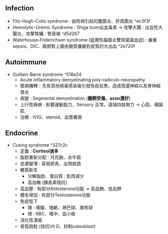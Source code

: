 ## Infection
- Fitz-Hugh-Cutis syndrome : 由性病引起的腹膜炎、肝周圍炎 ^ec3f3f
- Hemolytic-Uremic Syndrome : Shiga toxin出血毒素 -> 攻擊大腸 : 出血性大腸炎，攻擊腎臟 : 腎衰竭 ^d5d267
- Waterhouse-Friderichsen syndrome (猛爆性腦膜炎雙球菌菌血症) : 嚴重sepsis、DIC、兩側腎上腺由髓質擴展到皮質的大出血 ^2e720f
## Autoimmune
- Guillain-Barre syndrome ^518a34
	- Acute inflammatory demyelinating poly-radiculo-neuropathy
	- 致病機轉：先有其他病毒感染後引發免疫反應，造成周邊神經以及脊神經發炎
	- 病變 : Segmental demyelination (**髓鞘受傷，axon還好**)
	- 上行性麻痹 : 影響運動能力，Sensory 正常，遠端四肢無力 -> 心肌、橫膈肌
	- 治療 : IVIG、steroid、血漿置換
## Endocrine
- Cusing syndrome ^327c2c
	- 定義 : **Cortisol過多**
	- 脂肪重新分配 : 月亮臉、水牛肩
	- 皮膚變薄 : 容易瘀青、出現紋路
	- 糖質新生
		- 分解脂肪、蛋白質 : 肌肉減少
		- 高血糖 (胰島素阻抗)
	- 高血壓 : 有部分Aldosterone功能 -> 高血鈉、低血鉀
	- 體毛增加 : 有部分Testosterone功能
	- 免疫低下
		- 降 : 嗜酸、嗜鹼、淋巴球、單核球
		- 增 : RBC、嗜中、血小板
	- 消化性潰瘍
	- 骨質疏鬆 (拮抗Vit D、抑制osteoblast)